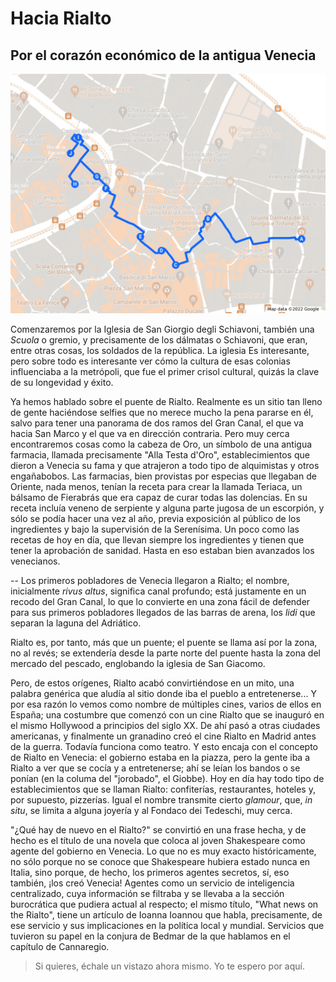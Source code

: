 # Hacia Rialto
## Por el corazón económico de la antigua Venecia

![Un paseo hasta Rialto](img/paseos-por-venecia-3.jpeg)

Comenzaremos por la Iglesia de San Giorgio degli Schiavoni, también una *Scuola*
o gremio, y precisamente de los dálmatas o Schiavoni, que eran, entre otras
cosas, los soldados de la república. La iglesia Es interesante, pero sobre todo
es interesante ver cómo la cultura de esas colonias influenciaba a la metrópoli,
que fue el primer crisol cultural, quizás la clave de su longevidad y éxito.

Ya hemos hablado sobre el puente de Rialto. Realmente es un sitio tan lleno de
gente haciéndose selfies que no merece mucho la pena pararse en él, salvo para
tener una panorama de dos ramos del Gran Canal, el que va hacia San Marco y el
que va en dirección contraria. Pero muy cerca encontraremos cosas como la cabeza
de Oro, un símbolo de una antigua farmacia, llamada precisamente "Alla Testa d'Oro", establecimientos que dieron a
Venecia su fama y que atrajeron a todo tipo de alquimistas y otros engañabobos. Las farmacias, bien provistas por especias que llegaban de Oriente, nada menos, tenían la receta para crear la llamada Teriaca, un bálsamo de Fierabrás que era capaz de curar todas las dolencias. En su receta incluía veneno de serpiente y alguna parte jugosa de un escorpión, y sólo se podía hacer una vez al año, previa exposición al público de los ingredientes y bajo la supervisión de la Serenísima. Un poco como las recetas de hoy en día, que llevan siempre los ingredientes y tienen que tener la aprobación de sanidad. Hasta en eso estaban bien avanzados los venecianos.

--
Los primeros pobladores de Venecia llegaron a Rialto; el nombre, inicialmente *rivus altus*, significa canal profundo; está justamente en un recodo del Gran Canal, lo que lo convierte en una zona fácil de defender para sus primeros pobladores llegados de las barras de arena, los *lidi* que separan la laguna del Adriático.

Rialto es, por tanto, más que un puente; el puente se llama así por la zona, no al revés; se extendería desde la parte norte del puente hasta la zona del mercado del pescado, englobando la iglesia de San Giacomo.

Pero, de estos orígenes, Rialto acabó convirtiéndose en un mito, una palabra genérica que aludía al sitio donde iba el pueblo a entretenerse... Y por esa razón lo vemos como nombre de múltiples cines, varios de ellos en España; una costumbre que comenzó con un cine Rialto que se inauguró en el mismo Hollywood a principios del siglo XX. De ahí pasó a otras ciudades americanas, y finalmente un granadino creó el cine Rialto en Madrid antes de la guerra. Todavía funciona como teatro. Y esto encaja con el concepto de Rialto en Venecia: el gobierno estaba en la piazza, pero la gente iba a Rialto a ver que se cocía y a entretenerse; ahí se leían los bandos o se ponían (en la columa del "jorobado", el Giobbe). Hoy en día hay todo tipo de establecimientos que se llaman Rialto: confiterías, restaurantes, hoteles y, por supuesto, pizzerías. Igual el nombre transmite cierto *glamour*, que, *in situ*, se limita a alguna joyería y al Fondaco dei Tedeschi, muy cerca.

"¿Qué hay de nuevo en el Rialto?" se convirtió en una frase hecha, y de hecho es
el título de una novela que coloca al joven Shakespeare como agente del gobierno
en Venecia. Lo que no es muy exacto históricamente, no sólo porque no se conoce
que Shakespeare hubiera estado nunca en Italia, sino porque, de hecho, los
primeros agentes secretos, sí, eso también, ¡los creó Venecia! Agentes como un
servicio de inteligencia centralizado, cuya información se filtraba y se llevaba
a la sección burocrática que pudiera actual al respecto; el mismo título, "What
news on the Rialto", tiene un artículo de Ioanna Ioannou que habla,
precisamente, de ese servicio y sus implicaciones en la política local y
mundial. Servicios que tuvieron su papel en la conjura de Bedmar de la que
hablamos en el capítulo de Cannaregio.

> Si quieres, échale un vistazo ahora mismo. Yo te espero por aquí.
